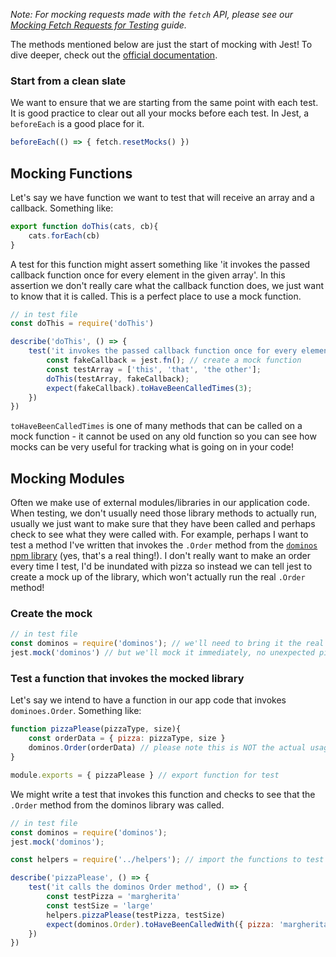 _Note: For mocking requests made with the `fetch` API, please see our [Mocking Fetch Requests for Testing](https://github.com/getfutureproof/fp_guides_wiki/wiki/Mocking-Fetch-Requests-for-Testing-with-Jest) guide._

The methods mentioned below are just the start of mocking with Jest! To dive deeper, check out the [official documentation](https://jestjs.io/docs/en/mock-functions).

### Start from a clean slate
We want to ensure that we are starting from the same point with each test. It is good practice to clear out all your mocks before each test. In Jest, a `beforeEach` is a good place for it.
```js
beforeEach(() => { fetch.resetMocks() })
```

## Mocking Functions
Let's say we have function we want to test that will receive an array and a callback. Something like:
```js
export function doThis(cats, cb){
    cats.forEach(cb)
}
```

A test for this function might assert something like 'it invokes the passed callback function once for every element in the given array'. In this assertion we don't really care what the callback function does, we just want to know that it is called. This is a perfect place to use a mock function.

```js
// in test file
const doThis = require('doThis')

describe('doThis', () => {
    test('it invokes the passed callback function once for every element in the given array', () => {
        const fakeCallback = jest.fn(); // create a mock function
        const testArray = ['this', 'that', 'the other'];
        doThis(testArray, fakeCallback);
        expect(fakeCallback).toHaveBeenCalledTimes(3);
    })
})
```

`toHaveBeenCalledTimes` is one of many methods that can be called on a mock function - it cannot be used on any old function so you can see how mocks can be very useful for tracking what is going on in your code!

## Mocking Modules
Often we make use of external modules/libraries in our application code. When testing, we don't usually need those library methods to actually run, usually we just want to make sure that they have been called and perhaps check to see what they were called with. For example, perhaps I want to test a method I've written that invokes the `.Order` method from the [`dominos` npm library](https://www.npmjs.com/package/dominos) (yes, that's a real thing!). I don't really want to make an order every time I test, I'd be inundated with pizza so instead we can tell jest to create a mock up of the library, which won't actually run the real `.Order` method!

### Create the mock
```js
// in test file
const dominos = require('dominos'); // we'll need to bring it the real library
jest.mock('dominos') // but we'll mock it immediately, no unexpected pizza here!
```

### Test a function that invokes the mocked library
Let's say we intend to have a function in our app code that invokes `dominoes.Order`. Something like:
```js
function pizzaPlease(pizzaType, size){
    const orderData = { pizza: pizzaType, size }
    dominos.Order(orderData) // please note this is NOT the actual usage of the dominos library!
}

module.exports = { pizzaPlease } // export function for test
```

We might write a test that invokes this function and checks to see that the `.Order` method from the dominos library was called.
```js
// in test file
const dominos = require('dominos');
jest.mock('dominos');

const helpers = require('../helpers'); // import the functions to test

describe('pizzaPlease', () => {
    test('it calls the dominos Order method', () => {
        const testPizza = 'margherita'
        const testSize = 'large'
        helpers.pizzaPlease(testPizza, testSize)
        expect(dominos.Order).toHaveBeenCalledWith({ pizza: 'margherita', size: 'large' })
    })
})
```